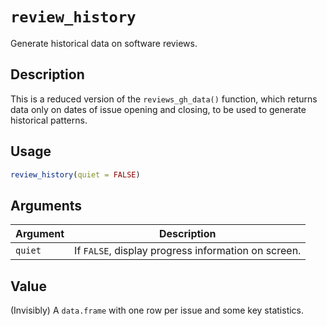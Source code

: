 # `review_history`

Generate historical data on software reviews.


## Description

This is a reduced version of the `reviews_gh_data()` function, which returns
 data only on dates of issue opening and closing, to be used to generate
 historical patterns.


## Usage

```r
review_history(quiet = FALSE)
```


## Arguments

Argument      |Description
------------- |----------------
`quiet`     |     If `FALSE`, display progress information on screen.


## Value

(Invisibly) A `data.frame` with one row per issue and some key
 statistics.


